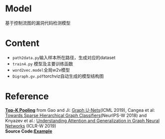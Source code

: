 # Model
基于控制流图的漏洞代码检测模型
# Content
- ```path2data.py```输入样本所在路径，生成对应的dataset
- ```train4.py``` 模型及主要训练函数
- ```word2vec.model```全局w2v模型
- ```Digraph.gv.pdf```torchviz自动生成的模型结构图
# Reference
[**Top-K Pooling**](https://pytorch-geometric.readthedocs.io/en/latest/modules/nn.html#torch_geometric.nn.pool.TopKPooling) from Gao and Ji: [Graph U-Nets](https://arxiv.org/abs/1905.05178)(ICML 2019), Cangea et al: [Towards Sparse Hierarchical Graph Classifiers](https://arxiv.org/abs/1811.01287)(NeurIPS-W 2018) and Knyazev et al.: [Understanding Attention and Generalization in Graph Neural Networks](https://arxiv.org/abs/1905.02850) (ICLR-W 2019)  
**Source Code:**[**Example**](https://github.com/rusty1s/pytorch_geometric/blob/master/examples/proteins_topk_pool.py)
